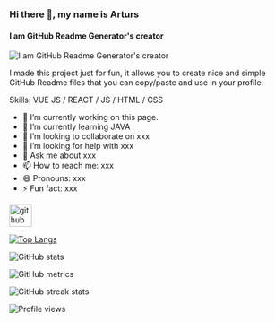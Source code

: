 
### Hi there 👋, my name is Arturs
#### I am GitHub Readme Generator's creator
![I am GitHub Readme Generator's creator](https://arturssmirnovs.github.io/github-profile-readme-generator/images/banner.png)

I made this project just for fun, it allows you to create nice and simple GitHub Readme files that you can copy/paste and use in your profile.

Skills: VUE JS / REACT / JS / HTML / CSS

- 🔭 I’m currently working on this page. 
- 🌱 I’m currently learning JAVA 
- 👯 I’m looking to collaborate on xxx 
- 🤔 I’m looking for help with xxx 
- 💬 Ask me about xxx 
- 📫 How to reach me: xxx 
- 😄 Pronouns: xxx 
- ⚡ Fun fact: xxx 


[<img src='https://cdn.jsdelivr.net/npm/simple-icons@3.0.1/icons/github.svg' alt='github' height='40'>](https://github.com/yolomc)  

[![Top Langs](https://github-readme-stats.vercel.app/api/top-langs/?username=yolomc&layout=compact)](https://github.com/anuraghazra/github-readme-stats)

![GitHub stats](https://github-readme-stats.vercel.app/api?username=yolomc&show_icons=true&count_private=true&show_icons=true&theme=radical)  

![GitHub metrics](https://metrics.lecoq.io/yolomc)  

![GitHub streak stats](https://github-readme-streak-stats.herokuapp.com/?user=yolomc)  

![Profile views](https://gpvc.arturio.dev/yolomc)  
